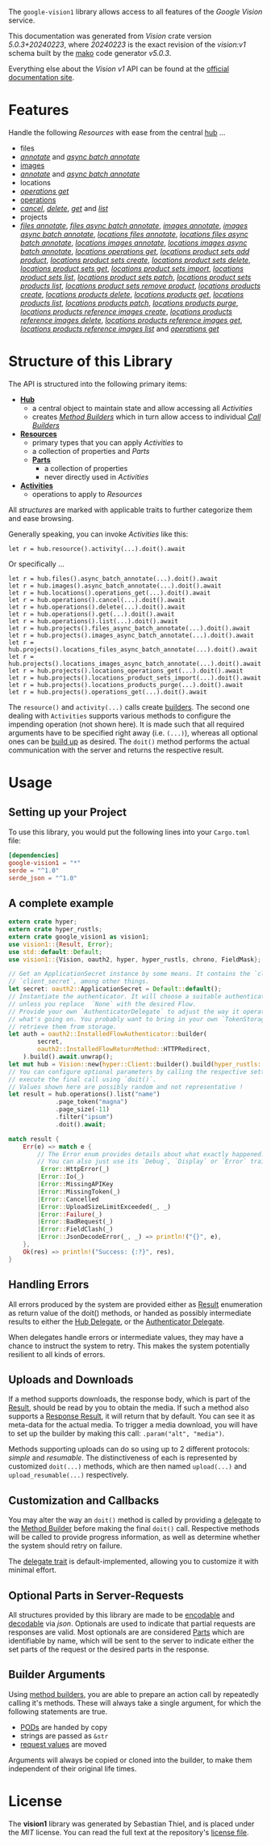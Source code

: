 <!---
DO NOT EDIT !
This file was generated automatically from 'src/generator/templates/api/README.md.mako'
DO NOT EDIT !
-->
The `google-vision1` library allows access to all features of the *Google Vision* service.

This documentation was generated from *Vision* crate version *5.0.3+20240223*, where *20240223* is the exact revision of the *vision:v1* schema built by the [mako](http://www.makotemplates.org/) code generator *v5.0.3*.

Everything else about the *Vision* *v1* API can be found at the
[official documentation site](https://cloud.google.com/vision/).
# Features

Handle the following *Resources* with ease from the central [hub](https://docs.rs/google-vision1/5.0.3+20240223/google_vision1/Vision) ... 

* files
 * [*annotate*](https://docs.rs/google-vision1/5.0.3+20240223/google_vision1/api::FileAnnotateCall) and [*async batch annotate*](https://docs.rs/google-vision1/5.0.3+20240223/google_vision1/api::FileAsyncBatchAnnotateCall)
* [images](https://docs.rs/google-vision1/5.0.3+20240223/google_vision1/api::Image)
 * [*annotate*](https://docs.rs/google-vision1/5.0.3+20240223/google_vision1/api::ImageAnnotateCall) and [*async batch annotate*](https://docs.rs/google-vision1/5.0.3+20240223/google_vision1/api::ImageAsyncBatchAnnotateCall)
* locations
 * [*operations get*](https://docs.rs/google-vision1/5.0.3+20240223/google_vision1/api::LocationOperationGetCall)
* [operations](https://docs.rs/google-vision1/5.0.3+20240223/google_vision1/api::Operation)
 * [*cancel*](https://docs.rs/google-vision1/5.0.3+20240223/google_vision1/api::OperationCancelCall), [*delete*](https://docs.rs/google-vision1/5.0.3+20240223/google_vision1/api::OperationDeleteCall), [*get*](https://docs.rs/google-vision1/5.0.3+20240223/google_vision1/api::OperationGetCall) and [*list*](https://docs.rs/google-vision1/5.0.3+20240223/google_vision1/api::OperationListCall)
* projects
 * [*files annotate*](https://docs.rs/google-vision1/5.0.3+20240223/google_vision1/api::ProjectFileAnnotateCall), [*files async batch annotate*](https://docs.rs/google-vision1/5.0.3+20240223/google_vision1/api::ProjectFileAsyncBatchAnnotateCall), [*images annotate*](https://docs.rs/google-vision1/5.0.3+20240223/google_vision1/api::ProjectImageAnnotateCall), [*images async batch annotate*](https://docs.rs/google-vision1/5.0.3+20240223/google_vision1/api::ProjectImageAsyncBatchAnnotateCall), [*locations files annotate*](https://docs.rs/google-vision1/5.0.3+20240223/google_vision1/api::ProjectLocationFileAnnotateCall), [*locations files async batch annotate*](https://docs.rs/google-vision1/5.0.3+20240223/google_vision1/api::ProjectLocationFileAsyncBatchAnnotateCall), [*locations images annotate*](https://docs.rs/google-vision1/5.0.3+20240223/google_vision1/api::ProjectLocationImageAnnotateCall), [*locations images async batch annotate*](https://docs.rs/google-vision1/5.0.3+20240223/google_vision1/api::ProjectLocationImageAsyncBatchAnnotateCall), [*locations operations get*](https://docs.rs/google-vision1/5.0.3+20240223/google_vision1/api::ProjectLocationOperationGetCall), [*locations product sets add product*](https://docs.rs/google-vision1/5.0.3+20240223/google_vision1/api::ProjectLocationProductSetAddProductCall), [*locations product sets create*](https://docs.rs/google-vision1/5.0.3+20240223/google_vision1/api::ProjectLocationProductSetCreateCall), [*locations product sets delete*](https://docs.rs/google-vision1/5.0.3+20240223/google_vision1/api::ProjectLocationProductSetDeleteCall), [*locations product sets get*](https://docs.rs/google-vision1/5.0.3+20240223/google_vision1/api::ProjectLocationProductSetGetCall), [*locations product sets import*](https://docs.rs/google-vision1/5.0.3+20240223/google_vision1/api::ProjectLocationProductSetImportCall), [*locations product sets list*](https://docs.rs/google-vision1/5.0.3+20240223/google_vision1/api::ProjectLocationProductSetListCall), [*locations product sets patch*](https://docs.rs/google-vision1/5.0.3+20240223/google_vision1/api::ProjectLocationProductSetPatchCall), [*locations product sets products list*](https://docs.rs/google-vision1/5.0.3+20240223/google_vision1/api::ProjectLocationProductSetProductListCall), [*locations product sets remove product*](https://docs.rs/google-vision1/5.0.3+20240223/google_vision1/api::ProjectLocationProductSetRemoveProductCall), [*locations products create*](https://docs.rs/google-vision1/5.0.3+20240223/google_vision1/api::ProjectLocationProductCreateCall), [*locations products delete*](https://docs.rs/google-vision1/5.0.3+20240223/google_vision1/api::ProjectLocationProductDeleteCall), [*locations products get*](https://docs.rs/google-vision1/5.0.3+20240223/google_vision1/api::ProjectLocationProductGetCall), [*locations products list*](https://docs.rs/google-vision1/5.0.3+20240223/google_vision1/api::ProjectLocationProductListCall), [*locations products patch*](https://docs.rs/google-vision1/5.0.3+20240223/google_vision1/api::ProjectLocationProductPatchCall), [*locations products purge*](https://docs.rs/google-vision1/5.0.3+20240223/google_vision1/api::ProjectLocationProductPurgeCall), [*locations products reference images create*](https://docs.rs/google-vision1/5.0.3+20240223/google_vision1/api::ProjectLocationProductReferenceImageCreateCall), [*locations products reference images delete*](https://docs.rs/google-vision1/5.0.3+20240223/google_vision1/api::ProjectLocationProductReferenceImageDeleteCall), [*locations products reference images get*](https://docs.rs/google-vision1/5.0.3+20240223/google_vision1/api::ProjectLocationProductReferenceImageGetCall), [*locations products reference images list*](https://docs.rs/google-vision1/5.0.3+20240223/google_vision1/api::ProjectLocationProductReferenceImageListCall) and [*operations get*](https://docs.rs/google-vision1/5.0.3+20240223/google_vision1/api::ProjectOperationGetCall)




# Structure of this Library

The API is structured into the following primary items:

* **[Hub](https://docs.rs/google-vision1/5.0.3+20240223/google_vision1/Vision)**
    * a central object to maintain state and allow accessing all *Activities*
    * creates [*Method Builders*](https://docs.rs/google-vision1/5.0.3+20240223/google_vision1/client::MethodsBuilder) which in turn
      allow access to individual [*Call Builders*](https://docs.rs/google-vision1/5.0.3+20240223/google_vision1/client::CallBuilder)
* **[Resources](https://docs.rs/google-vision1/5.0.3+20240223/google_vision1/client::Resource)**
    * primary types that you can apply *Activities* to
    * a collection of properties and *Parts*
    * **[Parts](https://docs.rs/google-vision1/5.0.3+20240223/google_vision1/client::Part)**
        * a collection of properties
        * never directly used in *Activities*
* **[Activities](https://docs.rs/google-vision1/5.0.3+20240223/google_vision1/client::CallBuilder)**
    * operations to apply to *Resources*

All *structures* are marked with applicable traits to further categorize them and ease browsing.

Generally speaking, you can invoke *Activities* like this:

```Rust,ignore
let r = hub.resource().activity(...).doit().await
```

Or specifically ...

```ignore
let r = hub.files().async_batch_annotate(...).doit().await
let r = hub.images().async_batch_annotate(...).doit().await
let r = hub.locations().operations_get(...).doit().await
let r = hub.operations().cancel(...).doit().await
let r = hub.operations().delete(...).doit().await
let r = hub.operations().get(...).doit().await
let r = hub.operations().list(...).doit().await
let r = hub.projects().files_async_batch_annotate(...).doit().await
let r = hub.projects().images_async_batch_annotate(...).doit().await
let r = hub.projects().locations_files_async_batch_annotate(...).doit().await
let r = hub.projects().locations_images_async_batch_annotate(...).doit().await
let r = hub.projects().locations_operations_get(...).doit().await
let r = hub.projects().locations_product_sets_import(...).doit().await
let r = hub.projects().locations_products_purge(...).doit().await
let r = hub.projects().operations_get(...).doit().await
```

The `resource()` and `activity(...)` calls create [builders][builder-pattern]. The second one dealing with `Activities` 
supports various methods to configure the impending operation (not shown here). It is made such that all required arguments have to be 
specified right away (i.e. `(...)`), whereas all optional ones can be [build up][builder-pattern] as desired.
The `doit()` method performs the actual communication with the server and returns the respective result.

# Usage

## Setting up your Project

To use this library, you would put the following lines into your `Cargo.toml` file:

```toml
[dependencies]
google-vision1 = "*"
serde = "^1.0"
serde_json = "^1.0"
```

## A complete example

```Rust
extern crate hyper;
extern crate hyper_rustls;
extern crate google_vision1 as vision1;
use vision1::{Result, Error};
use std::default::Default;
use vision1::{Vision, oauth2, hyper, hyper_rustls, chrono, FieldMask};

// Get an ApplicationSecret instance by some means. It contains the `client_id` and 
// `client_secret`, among other things.
let secret: oauth2::ApplicationSecret = Default::default();
// Instantiate the authenticator. It will choose a suitable authentication flow for you, 
// unless you replace  `None` with the desired Flow.
// Provide your own `AuthenticatorDelegate` to adjust the way it operates and get feedback about 
// what's going on. You probably want to bring in your own `TokenStorage` to persist tokens and
// retrieve them from storage.
let auth = oauth2::InstalledFlowAuthenticator::builder(
        secret,
        oauth2::InstalledFlowReturnMethod::HTTPRedirect,
    ).build().await.unwrap();
let mut hub = Vision::new(hyper::Client::builder().build(hyper_rustls::HttpsConnectorBuilder::new().with_native_roots().https_or_http().enable_http1().build()), auth);
// You can configure optional parameters by calling the respective setters at will, and
// execute the final call using `doit()`.
// Values shown here are possibly random and not representative !
let result = hub.operations().list("name")
             .page_token("magna")
             .page_size(-11)
             .filter("ipsum")
             .doit().await;

match result {
    Err(e) => match e {
        // The Error enum provides details about what exactly happened.
        // You can also just use its `Debug`, `Display` or `Error` traits
         Error::HttpError(_)
        |Error::Io(_)
        |Error::MissingAPIKey
        |Error::MissingToken(_)
        |Error::Cancelled
        |Error::UploadSizeLimitExceeded(_, _)
        |Error::Failure(_)
        |Error::BadRequest(_)
        |Error::FieldClash(_)
        |Error::JsonDecodeError(_, _) => println!("{}", e),
    },
    Ok(res) => println!("Success: {:?}", res),
}

```
## Handling Errors

All errors produced by the system are provided either as [Result](https://docs.rs/google-vision1/5.0.3+20240223/google_vision1/client::Result) enumeration as return value of
the doit() methods, or handed as possibly intermediate results to either the 
[Hub Delegate](https://docs.rs/google-vision1/5.0.3+20240223/google_vision1/client::Delegate), or the [Authenticator Delegate](https://docs.rs/yup-oauth2/*/yup_oauth2/trait.AuthenticatorDelegate.html).

When delegates handle errors or intermediate values, they may have a chance to instruct the system to retry. This 
makes the system potentially resilient to all kinds of errors.

## Uploads and Downloads
If a method supports downloads, the response body, which is part of the [Result](https://docs.rs/google-vision1/5.0.3+20240223/google_vision1/client::Result), should be
read by you to obtain the media.
If such a method also supports a [Response Result](https://docs.rs/google-vision1/5.0.3+20240223/google_vision1/client::ResponseResult), it will return that by default.
You can see it as meta-data for the actual media. To trigger a media download, you will have to set up the builder by making
this call: `.param("alt", "media")`.

Methods supporting uploads can do so using up to 2 different protocols: 
*simple* and *resumable*. The distinctiveness of each is represented by customized 
`doit(...)` methods, which are then named `upload(...)` and `upload_resumable(...)` respectively.

## Customization and Callbacks

You may alter the way an `doit()` method is called by providing a [delegate](https://docs.rs/google-vision1/5.0.3+20240223/google_vision1/client::Delegate) to the 
[Method Builder](https://docs.rs/google-vision1/5.0.3+20240223/google_vision1/client::CallBuilder) before making the final `doit()` call. 
Respective methods will be called to provide progress information, as well as determine whether the system should 
retry on failure.

The [delegate trait](https://docs.rs/google-vision1/5.0.3+20240223/google_vision1/client::Delegate) is default-implemented, allowing you to customize it with minimal effort.

## Optional Parts in Server-Requests

All structures provided by this library are made to be [encodable](https://docs.rs/google-vision1/5.0.3+20240223/google_vision1/client::RequestValue) and 
[decodable](https://docs.rs/google-vision1/5.0.3+20240223/google_vision1/client::ResponseResult) via *json*. Optionals are used to indicate that partial requests are responses 
are valid.
Most optionals are are considered [Parts](https://docs.rs/google-vision1/5.0.3+20240223/google_vision1/client::Part) which are identifiable by name, which will be sent to 
the server to indicate either the set parts of the request or the desired parts in the response.

## Builder Arguments

Using [method builders](https://docs.rs/google-vision1/5.0.3+20240223/google_vision1/client::CallBuilder), you are able to prepare an action call by repeatedly calling it's methods.
These will always take a single argument, for which the following statements are true.

* [PODs][wiki-pod] are handed by copy
* strings are passed as `&str`
* [request values](https://docs.rs/google-vision1/5.0.3+20240223/google_vision1/client::RequestValue) are moved

Arguments will always be copied or cloned into the builder, to make them independent of their original life times.

[wiki-pod]: http://en.wikipedia.org/wiki/Plain_old_data_structure
[builder-pattern]: http://en.wikipedia.org/wiki/Builder_pattern
[google-go-api]: https://github.com/google/google-api-go-client

# License
The **vision1** library was generated by Sebastian Thiel, and is placed 
under the *MIT* license.
You can read the full text at the repository's [license file][repo-license].

[repo-license]: https://github.com/Byron/google-apis-rsblob/main/LICENSE.md

